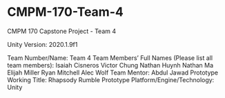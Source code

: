 # CMPM-170-Team-4
CMPM 170 Capstone Project - Team 4

Unity Version: 2020.1.9f1

Team Number/Name: Team 4
Team Members’ Full Names (Please list all team members):
Isaiah Cisneros
Victor Chung
Nathan Huynh
Nathan Ma
Elijah Miller
Ryan Mitchell
Alec Wolf
Team Mentor: Abdul Jawad
Prototype Working Title: Rhapsody Rumble
Prototype Platform/Engine/Technology: Unity
